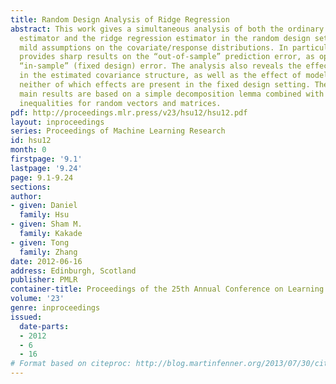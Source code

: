 ```yaml
---
title: Random Design Analysis of Ridge Regression
abstract: This work gives a simultaneous analysis of both the ordinary least squares
  estimator and the ridge regression estimator in the random design setting under
  mild assumptions on the covariate/response distributions. In particular, the analysis
  provides sharp results on the “out-of-sample” prediction error, as opposed to the
  “in-sample” (fixed design) error. The analysis also reveals the effect of errors
  in the estimated covariance structure, as well as the effect of modeling errors;
  neither of which effects are present in the fixed design setting. The proof of the
  main results are based on a simple decomposition lemma combined with concentration
  inequalities for random vectors and matrices.
pdf: http://proceedings.mlr.press/v23/hsu12/hsu12.pdf
layout: inproceedings
series: Proceedings of Machine Learning Research
id: hsu12
month: 0
firstpage: '9.1'
lastpage: '9.24'
page: 9.1-9.24
sections: 
author:
- given: Daniel
  family: Hsu
- given: Sham M.
  family: Kakade
- given: Tong
  family: Zhang
date: 2012-06-16
address: Edinburgh, Scotland
publisher: PMLR
container-title: Proceedings of the 25th Annual Conference on Learning Theory
volume: '23'
genre: inproceedings
issued:
  date-parts:
  - 2012
  - 6
  - 16
# Format based on citeproc: http://blog.martinfenner.org/2013/07/30/citeproc-yaml-for-bibliographies/
---
```

